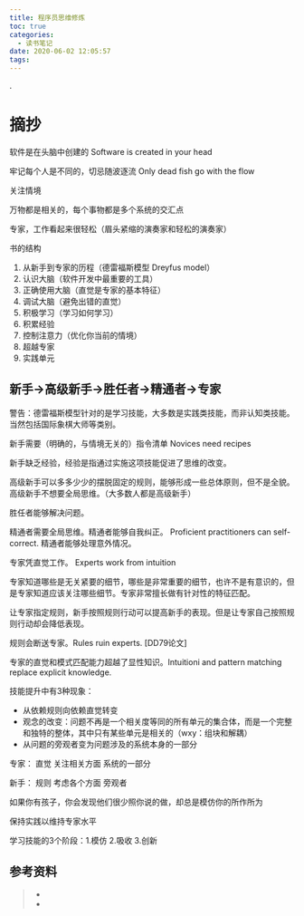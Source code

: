 ```yaml
---
title: 程序员思维修炼
toc: true
categories:
  - 读书笔记
date: 2020-06-02 12:05:57
tags:
---
```


.



# 摘抄

软件是在头脑中创建的   Software is created in your head

牢记每个人是不同的，切忌随波逐流    Only dead fish go with the flow

关注情境

万物都是相关的，每个事物都是多个系统的交汇点

专家，工作看起来很轻松（眉头紧缩的演奏家和轻松的演奏家）



书的结构

1. 从新手到专家的历程（德雷福斯模型 Dreyfus model）
2. 认识大脑（软件开发中最重要的工具）
3. 正确使用大脑（直觉是专家的基本特征）
4. 调试大脑（避免出错的直觉）
5. 积极学习（学习如何学习）
6. 积累经验
7. 控制注意力（优化你当前的情境）
8. 超越专家
9. 实践单元



## 新手->高级新手->胜任者->精通者->专家

警告：德雷福斯模型针对的是学习技能，大多数是实践类技能，而非认知类技能。当然包括国际象棋大师等类别。

新手需要（明确的，与情境无关的）指令清单   Novices need recipes

新手缺乏经验，经验是指通过实施这项技能促进了思维的改变。

高级新手可以多多少少的摆脱固定的规则，能够形成一些总体原则，但不是全貌。高级新手不想要全局思维。（大多数人都是高级新手）

胜任者能够解决问题。

精通者需要全局思维。精通者能够自我纠正。 Proficient practitioners can self-correct. 精通者能够处理意外情况。                       

专家凭直觉工作。 Experts work from intuition                                             

专家知道哪些是无关紧要的细节，哪些是非常重要的细节，也许不是有意识的，但是专家知道应该关注哪些细节。专家非常擅长做有针对性的特征匹配。                                                                                                                                                                                                                                                                                                                                                                                                                                                                                                                                                                                                                                                                                                                                                                                                                                                                                                                                                                                                                                                                                                                                                                                                                                                                                                                                                                                                                                                                                                                                                                                                                                                                           



让专家指定规则，新手按照规则行动可以提高新手的表现。但是让专家自己按照规则行动却会降低表现。

规则会断送专家。Rules ruin experts.  [DD79论文]

专家的直觉和模式匹配能力超越了显性知识。Intuitioni and pattern matching replace explicit knowledge.



技能提升中有3种现象：

- 从依赖规则向依赖直觉转变
- 观念的改变：问题不再是一个相关度等同的所有单元的集合体，而是一个完整和独特的整体，其中只有某些单元是相关的（wxy：组块和解耦）
- 从问题的旁观者变为问题涉及的系统本身的一部分

专家：    直觉   关注相关方面   系统的一部分

新手：    规则   考虑各个方面    旁观者





如果你有孩子，你会发现他们很少照你说的做，却总是模仿你的所作所为    

保持实践以维持专家水平



学习技能的3个阶段：1.模仿  2.吸收   3.创新







## 参考资料
> - []()
> - []()

